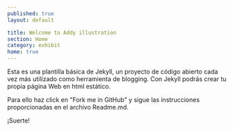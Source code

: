 ```yaml
---
published: true
layout: default

title: Welcome to Addy illustration
section: Home
category: exhibit
home: true
---
```


Esta es una plantilla básica de Jekyll, un proyecto de código abierto cada vez más utilizado como herramienta de blogging. Con Jekyll podrás crear tu propia página Web en html estático. 

Para ello haz click en "Fork me in GitHub" y sigue las instrucciones proporcionadas en el archivo Readme.md.

¡Suerte!
